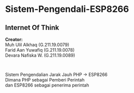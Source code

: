 # Sistem-Pengendali-ESP8266
<h2>Internet Of Think</h2>

<b>Creator:</b> <br>
Muh Ulil Alkhaq (G.211.19.0079) <br>
Farid Aan Yuwafiq (G.211.19.0078) <br>
Devara Nafiska W. (G.211.19.0089) <br>

<br>

Sistem Pengendalian Jarak Jauh PHP -> ESP8266 <br>
Dimana PHP sebagai Pemberi Perintah <br>
dan ESP8266 sebagai penerima perintah
